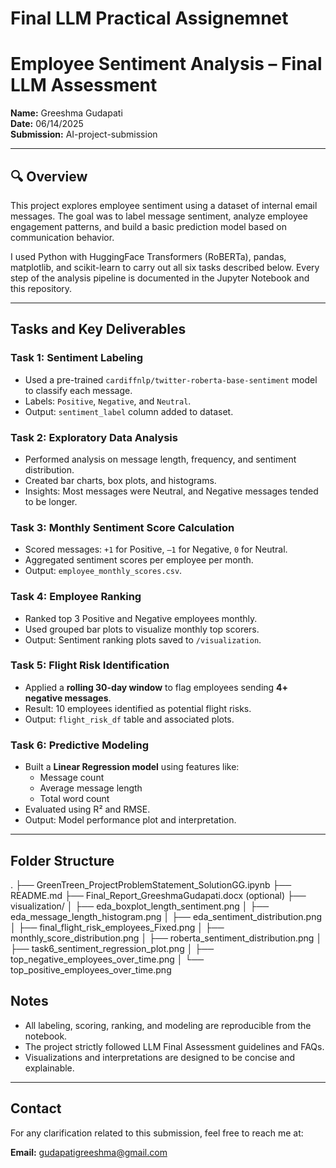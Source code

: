 # Final LLM Practical Assignemnet

# Employee Sentiment Analysis – Final LLM Assessment

**Name:** Greeshma Gudapati  
**Date:** 06/14/2025  
**Submission:** AI-project-submission

---

## 🔍 Overview

This project explores employee sentiment using a dataset of internal email messages. The goal was to label message sentiment, analyze employee engagement patterns, and build a basic prediction model based on communication behavior.

I used Python with HuggingFace Transformers (RoBERTa), pandas, matplotlib, and scikit-learn to carry out all six tasks described below. Every step of the analysis pipeline is documented in the Jupyter Notebook and this repository.

---

##  Tasks and Key Deliverables

### **Task 1: Sentiment Labeling**
- Used a pre-trained `cardiffnlp/twitter-roberta-base-sentiment` model to classify each message.
- Labels: `Positive`, `Negative`, and `Neutral`.
- Output: `sentiment_label` column added to dataset.

### **Task 2: Exploratory Data Analysis**
- Performed analysis on message length, frequency, and sentiment distribution.
- Created bar charts, box plots, and histograms.
- Insights: Most messages were Neutral, and Negative messages tended to be longer.

### **Task 3: Monthly Sentiment Score Calculation**
- Scored messages: `+1` for Positive, `–1` for Negative, `0` for Neutral.
- Aggregated sentiment scores per employee per month.
- Output: `employee_monthly_scores.csv`.

### **Task 4: Employee Ranking**
- Ranked top 3 Positive and Negative employees monthly.
- Used grouped bar plots to visualize monthly top scorers.
- Output: Sentiment ranking plots saved to `/visualization`.

### **Task 5: Flight Risk Identification**
- Applied a **rolling 30-day window** to flag employees sending **4+ negative messages**.
- Result: 10 employees identified as potential flight risks.
- Output: `flight_risk_df` table and associated plots.

### **Task 6: Predictive Modeling**
- Built a **Linear Regression model** using features like:
  - Message count
  - Average message length
  - Total word count
- Evaluated using R² and RMSE.  
- Output: Model performance plot and interpretation.

---

##  Folder Structure
.
├── GreenTreen_ProjectProblemStatement_SolutionGG.ipynb
├── README.md
├── Final_Report_GreeshmaGudapati.docx (optional)
├── visualization/
│   ├── eda_boxplot_length_sentiment.png
│   ├── eda_message_length_histogram.png
│   ├── eda_sentiment_distribution.png
│   ├── final_flight_risk_employees_Fixed.png
│   ├── monthly_score_distribution.png
│   ├── roberta_sentiment_distribution.png
│   ├── task6_sentiment_regression_plot.png
│   ├── top_negative_employees_over_time.png
│   └── top_positive_employees_over_time.png


##  Notes

- All labeling, scoring, ranking, and modeling are reproducible from the notebook.
- The project strictly followed LLM Final Assessment guidelines and FAQs.
- Visualizations and interpretations are designed to be concise and explainable.

---

##  Contact

For any clarification related to this submission, feel free to reach me at:

**Email:** gudapatigreeshma@gmail.com  
